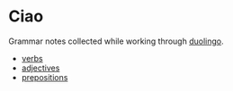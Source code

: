 # Ciao

Grammar notes collected while working through [duolingo](http://www.duolingo.com).

* [verbs](verbs.md)
* [adjectives](adj.md)
* [prepositions](prep.md)
